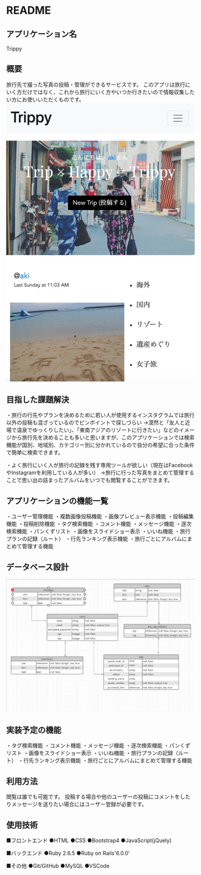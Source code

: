 # README

## アプリケーション名
Trippy

## 概要
旅行先で撮った写真の投稿・管理ができるサービスです。
このアプリは旅行にいく方だけではなく、これから旅行にいく方やいつか行きたいので情報収集したい方にお使いいただくものです。
![トップページ](app/assets/images/top.jpg)

## 目指した課題解決
・旅行の行先やプランを決めるために若い人が使用するインスタグラムでは旅行以外の投稿も混ざっているのでピンポイントで探しづらい
→漠然と「友人と近場で温泉でゆっくりしたい」、「東南アジアのリゾートに行きたい」などのイメージから旅行先を決めることも多いと思いますが、このアプリケーションでは検索機能が国別、地域別、カテゴリー別に分かれているので自分の希望に合った条件で簡単に検索できます。

・よく旅行にいく人が旅行の記録を残す専用ツールが欲しい（現在はFacebookやInstagramを利用している人が多い）
→旅行に行った写真をまとめて管理することで思い出の詰まったアルバムをいつでも閲覧することができます。

## アプリケーションの機能一覧
・ユーザー管理機能
・複数画像投稿機能
・画像プレビュー表示機能
・投稿編集機能
・投稿削除機能
・タグ検索機能
・コメント機能
・メッセージ機能
・逐次検索機能
・パンくずリスト
・画像をスライドショー表示
・いいね機能
・旅行プランの記録（ルート）
・行先ランキング表示機能
・旅行ごとにアルバムにまとめて管理する機能

## データベース設計
![ER図](app/assets/images/database.png)


## 実装予定の機能
・タグ検索機能
・コメント機能
・メッセージ機能
・逐次検索機能
・パンくずリスト
・画像をスライドショー表示
・いいね機能
・旅行プランの記録（ルート）
・行先ランキング表示機能
・旅行ごとにアルバムにまとめて管理する機能

## 利用方法
閲覧は誰でも可能です。
投稿する場合や他のユーザーの投稿にコメントをしたりメッセージを送りたい場合にはユーザー登録が必要です。

## 使用技術
■フロントエンド
●HTML
●CSS
●Bootstrap4
●JavaScript(jQuely)

■バックエンド
●Ruby 2.6.5
●Ruby on Rails'6.0.0'

■その他
●Git/GitHub
●MySQL
●VSCode

